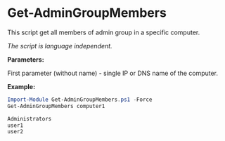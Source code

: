 # Get-AdminGroupMembers

This script get all members of admin group in a specific computer. 

_The script is language independent._


**Parameters:**

First parameter (without name) - single IP or DNS name of the computer.


**Example:**
```powershell
Import-Module Get-AdminGroupMembers.ps1 -Force
Get-AdminGroupMembers computer1

Administrators
user1
user2
```
